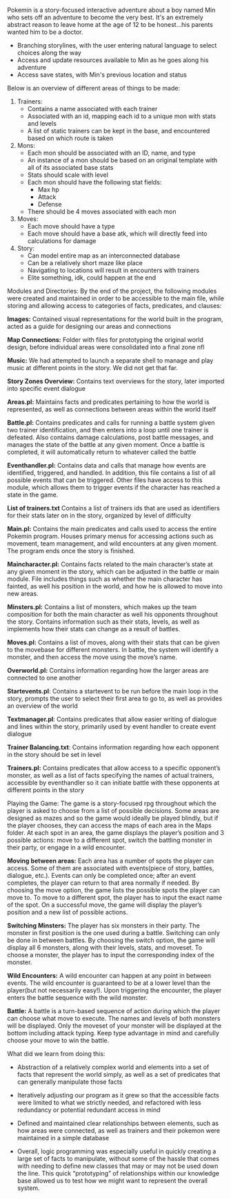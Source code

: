 Pokemin is a story-focused interactive adventure about a boy named Min who sets off an adventure to become the very best. It's an extremely abstract reason to leave home at the age of 12 to be honest...his parents wanted him to be a doctor.
- Branching storylines, with the user entering natural language to select choices along the way
- Access and update resources available to Min as he goes along his adventure
- Access save states, with Min's previous location and status

Below is an overview of different areas of things to be made:
1. Trainers:
   - Contains a name associated with each trainer
   - Associated with an id, mapping each id to a unique mon with stats and levels
   - A list of static trainers can be kept in the base,
     and encountered based on which route is taken
2. Mons:
   - Each mon should be associated with an ID, name, and type
   - An instance of a mon should be based on an original template
     with all of its associated base stats
   - Stats should scale with level
   - Each mon should have the following stat fields:
       - Max hp
       - Attack
       - Defense
   - There should be 4 moves associated with each mon
3. Moves:
   - Each move should have a type
   - Each move should have a base atk, which will directly feed
     into calculations for damage
4. Story:
   - Can model entire map as an interconnected database
   - Can be a relatively short maze like place
   - Navigating to locations will result in encounters with trainers
   - Elite something, idk, could happen at the end
 
Modules and Directories:
By the end of the project, the following modules were created and maintained in order to be accessible to the main file, while storing and allowing access to categories of facts, predicates, and clauses:

**Images:** Contained visual representations for the world built in the program, acted as a guide for designing our areas and connections

**Map Connections:** Folder with files for prototyping the original world design, before individual areas were consolidated into a final zone nfl

**Music:** We had attempted to launch a separate shell to manage and play music at different points in the story. We did not get that far.

**Story Zones Overview:** Contains text overviews for the story, later imported into specific event dialogue

**Areas.pl:** Maintains facts and predicates pertaining to how the world is represented, as well as connections between areas within the world itself

**Battle.pl:** Contains predicates and calls for running a battle system given two trainer identification, and then enters into a loop until one trainer is defeated. Also contains damage calculations, post battle messages, and manages the state of the battle at any given moment. Once a battle is completed, it will automatically return to whatever called the battle

**Eventhandler.pl:** Contains data and calls that manage how events are identified, triggered, and handled. In addition, this file contains a list of all possible events that can be triggered. Other files have access to this module, which allows them to trigger events if the character has reached a state in the game.

**List of trainers.txt** Contains a list of trainers ids that are used as identifiers for their stats later on in the story, organized by level of difficulty

**Main.pl:** Contains the main predicates and calls used to access the entire Pokemin program. Houses  primary menus for accessing actions such as movement, team management, and wild encounters at any given moment. The program ends once the story is finished.

**Maincharacter.pl:** Contains facts related to the main character’s state at any given moment in the story, which can be adjusted in the battle or main module. File includes things such as whether the main character has fainted, as well his position in the world, and how he is allowed to move into new areas.

**Minsters.pl:** Contains a list of monsters, which makes up the team composition for both the main character as well his opponents throughout the story. Contains information such as their stats, levels, as well as implements how their stats can change as a result of battles.

**Moves.pl:** Contains a list of moves, along with their stats that can be given to the movebase for different monsters. In battle, the system will identify a monster, and then access the move using the move’s name.

**Overworld.pl:** Contains information regarding how the larger areas are connected to one another

**Startevents.pl**: Contains a startevent to be run before the main loop in the story, prompts the user to select their first area to go to, as well as provides an overview of the world

**Textmanager.pl**: Contains predicates that allow easier writing of dialogue and lines within the story, primarily used by event handler to create event dialogue

**Trainer Balancing.txt**: Contains information regarding how each opponent in the story should be set in level

**Trainers.pl:** Contains predicates that allow access to a specific opponent’s monster, as well as a list of facts specifying the names of actual trainers, accessible by eventhandler so it can initiate battle with these opponents at different points in the story

Playing the Game:
The game is a story-focused rpg throughout which the player is asked to choose from a list of possible decisions. Some areas are designed as mazes and so the game would ideally be played blindly, but if the player chooses, they can access the maps of each area in the Maps folder.
At each spot in an area, the game displays the player’s position and 3 possible actions: move to a different spot, switch the battling monster in their party, or engage in a wild encounter.

**Moving between areas:** Each area has a number of spots the player can access. Some of them are associated with events(piece of story, battles, dialogue, etc.). Events can only be completed once; after an event completes, the player can return to that area normally if needed. By choosing the move option, the game lists the possible spots the player can move to. To move to a different spot, the player has to input the exact name of the spot. On a successful move, the game will display the player’s position and a new list of possible actions.

**Switching Minsters:** The player has six monsters in their party. The monster in first position is the one used during a battle. Switching can only be done in between battles. By choosing the switch option, the game will display all 6 monsters, along with their levels, stats, and moveset. To choose a monster, the player has to input the corresponding index of the monster.

**Wild Encounters:** A wild encounter can happen at any point in between events. The wild encounter is guaranteed to be at a lower level than the player(but not necessarily easy!). Upon triggering the encounter, the player enters the battle sequence with the wild monster.

**Battle:** A battle is a turn-based sequence of action during which the player can choose what move to execute. The names and levels of both monsters will be displayed. Only the moveset of your monster will be displayed at the bottom including attack typing. Keep type advantage in mind and carefully choose your move to win the battle.


What did we learn from doing this:
- Abstraction of a relatively complex world and elements into a set of facts that represent the world simply, as well as a set of predicates that can generally manipulate those facts
- Iteratively adjusting our program as it grew so that the accessible facts were limited to what we strictly needed, and refactored with less redundancy or potential redundant access in mind
- Defined and maintained clear relationships between elements, such as how areas were connected, as well as trainers and their pokemon were maintained in a simple database

- Overall, logic programming was especially useful in quickly creating a large set of facts to manipulate, without some of the hassle that comes with needing to define new classes that may or may not be used down the line. This quick “prototyping” of relationships within our knowledge base allowed us to test how we might want to represent the overall system. 
